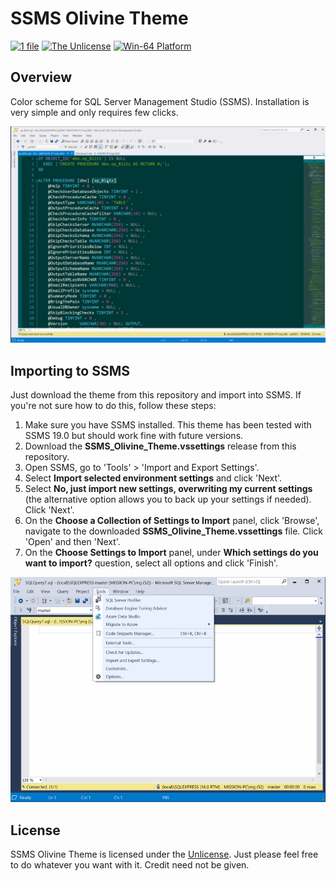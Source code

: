 SSMS Olivine Theme
====
[![1 file](https://img.shields.io/badge/files-1-blue)](https://github.com/MaxGripe/ssms-olivine-color-theme/blob/main/SSMS_Olivine_Theme.vssettings)
[![The Unlicense](https://img.shields.io/badge/license-Unlicense-green)](https://unlicense.org/)
[![Win-64 Platform](https://img.shields.io/badge/platform-win--64-lightgrey)](https://learn.microsoft.com/en-us/sql/ssms/)

## Overview
Color scheme for SQL Server Management Studio (SSMS). Installation is very simple and only requires few clicks.

![alt text](https://github.com/MaxGripe/ssms-olivine-color-theme/blob/main/readme_files/preview.gif "Preview")

## Importing to SSMS
Just download the theme from this repository and import into SSMS. If you're not sure how to do this, follow these steps:

1. Make sure you have SSMS installed. This theme has been tested with SSMS 19.0 but should work fine with future versions.
2. Download the **SSMS_Olivine_Theme.vssettings** release from this repository.
3. Open SSMS, go to 'Tools' > 'Import and Export Settings'.
4. Select **Import selected environment settings** and click 'Next'.
5. Select **No, just import new settings, overwriting my current settings** (the alternative option allows you to back up your settings if needed). Click 'Next'.
6. On the **Choose a Collection of Settings to Import** panel, click 'Browse', navigate to the downloaded **SSMS_Olivine_Theme.vssettings** file. Click 'Open' and then 'Next'.
7. On the **Choose Settings to Import** panel, under **Which settings do you want to import?** question, select all options and click 'Finish'.

![alt text](https://github.com/MaxGripe/ssms-olivine-color-theme/blob/main/readme_files/installation.gif "Installation")

## License

SSMS Olivine Theme is licensed under the [Unlicense](https://choosealicense.com/licenses/unlicense/).
Just please feel free to do whatever you want with it.
Credit need not be given.





